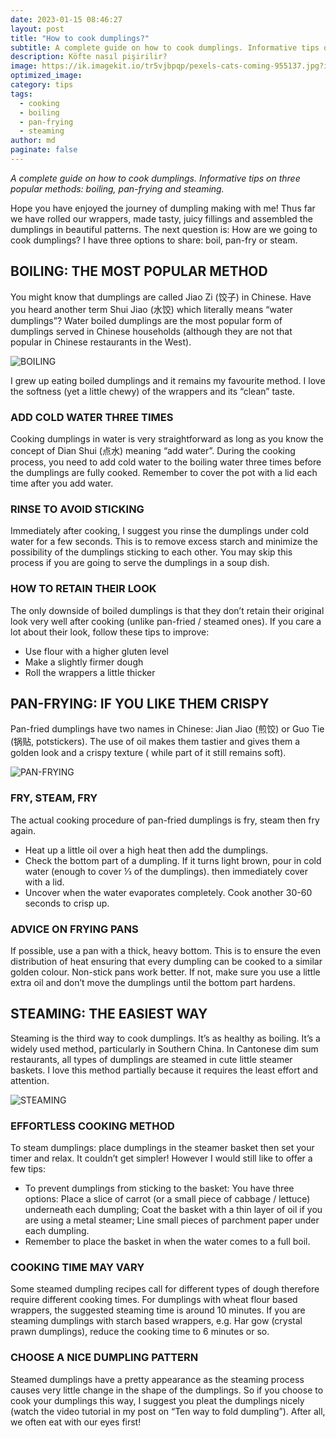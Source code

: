 ```yaml
---
date: 2023-01-15 08:46:27
layout: post
title: "How to cook dumplings?"
subtitle: A complete guide on how to cook dumplings. Informative tips on three popular methods, boiling, pan-frying and steaming
description: Köfte nasıl pişirilir?
image: https://ik.imagekit.io/tr5vjbpqp/pexels-cats-coming-955137.jpg?ik-sdk-version=javascript-1.4.3&updatedAt=1673781846493
optimized_image:
category: tips
tags:
  - cooking
  - boiling
  - pan-frying
  - steaming
author: md
paginate: false
---
```


*A complete guide on how to cook dumplings. Informative tips on three popular methods: boiling, pan-frying and steaming.*

Hope you have enjoyed the journey of dumpling making with me! Thus far we have rolled our wrappers, made tasty, juicy fillings and assembled the dumplings in beautiful patterns. The next question is: How are we going to cook dumplings? I have three options to share: boil, pan-fry or steam.


## BOILING: THE MOST POPULAR METHOD
You might know that dumplings are called Jiao Zi (饺子) in Chinese. Have you heard another term Shui Jiao (水饺) which literally means “water dumplings”? Water boiled dumplings are the most popular form of dumplings served in Chinese households (although they are not that popular in Chinese restaurants in the West).

![BOILING](https://ik.imagekit.io/tr5vjbpqp/pexels-yan-krukau-6617530.jpg?ik-sdk-version=javascript-1.4.3&updatedAt=1673778076033)

I grew up eating boiled dumplings and it remains my favourite method. I love the softness (yet a little chewy) of the wrappers and its “clean” taste.


### ADD COLD WATER THREE TIMES
Cooking dumplings in water is very straightforward as long as you know the concept of Dian Shui (点水) meaning “add water”. During the cooking process, you need to add cold water to the boiling water three times before the dumplings are fully cooked. Remember to cover the pot with a lid each time after you add water.


### RINSE TO AVOID STICKING
Immediately after cooking, I suggest you rinse the dumplings under cold water for a few seconds. This is to remove excess starch and minimize the possibility of the dumplings sticking to each other. You may skip this process if you are going to serve the dumplings in a soup dish.

### HOW TO RETAIN THEIR LOOK
The only downside of boiled dumplings is that they don’t retain their original look very well after cooking (unlike pan-fried / steamed ones). If you care a lot about their look, follow these tips to improve:

* Use flour with a higher gluten level
* Make a slightly firmer dough
* Roll the wrappers a little thicker

## PAN-FRYING: IF YOU LIKE THEM CRISPY
Pan-fried dumplings have two names in Chinese: Jian Jiao (煎饺) or Guo Tie (锅贴, potstickers). The use of oil makes them tastier and gives them a golden look and a crispy texture ( while part of it still remains soft).

![PAN-FRYING](https://ik.imagekit.io/tr5vjbpqp/pexels-anna-tarazevich-7287723.jpg?ik-sdk-version=javascript-1.4.3&updatedAt=1673778281208)

### FRY, STEAM, FRY
The actual cooking procedure of pan-fried dumplings is fry, steam then fry again.

* Heat up a little oil over a high heat then add the dumplings.
* Check the bottom part of a dumpling. If it turns light brown, pour in cold water (enough to cover ⅓ of the dumplings). then immediately cover with a lid.
* Uncover when the water evaporates completely. Cook another 30-60 seconds to crisp up.

### ADVICE ON FRYING PANS
If possible, use a pan with a thick, heavy bottom. This is to ensure the even distribution of heat ensuring that every dumpling can be cooked to a similar golden colour. Non-stick pans work better. If not, make sure you use a little extra oil and don’t move the dumplings until the bottom part hardens.


## STEAMING: THE EASIEST WAY
Steaming is the third way to cook dumplings. It’s as healthy as boiling. It’s a widely used method, particularly in Southern China. In Cantonese dim sum restaurants, all types of dumplings are steamed in cute little steamer baskets. I love this method partially because it requires the least effort and attention.

![STEAMING](https://ik.imagekit.io/tr5vjbpqp/pexels-amanda-lim-10201749.jpg?ik-sdk-version=javascript-1.4.3&updatedAt=1673778375217)

### EFFORTLESS COOKING METHOD
To steam dumplings: place dumplings in the steamer basket then set your timer and relax. It couldn’t get simpler! However I would still like to offer a few tips:

* To prevent dumplings from sticking to the basket: You have three options: Place a slice of carrot (or a small piece of cabbage / lettuce) underneath each dumpling; Coat the basket with a thin layer of oil if you are using a metal steamer; Line small pieces of parchment paper under each dumpling.
* Remember to place the basket in when the water comes to a full boil.

### COOKING TIME MAY VARY
Some steamed dumpling recipes call for different types of dough therefore require different cooking times. For dumplings with wheat flour based wrappers, the suggested steaming time is around 10 minutes. If you are steaming dumplings with starch based wrappers, e.g. Har gow (crystal prawn dumplings), reduce the cooking time to 6 minutes or so.

### CHOOSE A NICE DUMPLING PATTERN
Steamed dumplings have a pretty appearance as the steaming process causes very little change in the shape of the dumplings. So if you choose to cook your dumplings this way, I suggest you pleat the dumplings nicely (watch the video tutorial in my post on “Ten way to fold dumpling”). After all, we often eat with our eyes first!
